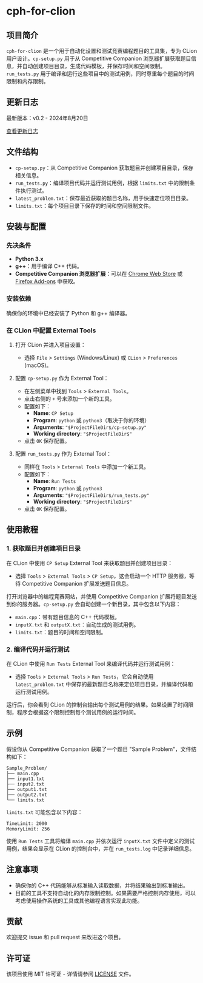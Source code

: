 # cph-for-clion

## 项目简介

`cph-for-clion` 是一个用于自动化设置和测试竞赛编程题目的工具集，专为 CLion 用户设计。`cp-setup.py` 用于从 Competitive Companion 浏览器扩展获取题目信息，并自动创建项目目录，生成代码模板，并保存时间和空间限制。`run_tests.py` 用于编译和运行这些项目中的测试用例，同时尊重每个题目的时间限制和内存限制。

## 更新日志

最新版本：v0.2 - 2024年8月20日

[查看更新日志](https://blog.yangtb2024.me/archives/27)

## 文件结构

- `cp-setup.py`：从 Competitive Companion 获取题目并创建项目目录，保存相关信息。
- `run_tests.py`：编译项目代码并运行测试用例，根据 `limits.txt` 中的限制条件执行测试。
- `latest_problem.txt`：保存最近获取的题目名称，用于快速定位项目目录。
- `limits.txt`：每个项目目录下保存的时间和空间限制文件。

## 安装与配置

### 先决条件

- **Python 3.x**
- **g++**：用于编译 C++ 代码。
- **Competitive Companion 浏览器扩展**：可以在 [Chrome Web Store](https://chrome.google.com/webstore/detail/competitive-companion/cjnmckjndlpiamhfimnnjmnckgghkjbl) 或 [Firefox Add-ons](https://addons.mozilla.org/en-US/firefox/addon/competitive-companion/) 中获取。

### 安装依赖

确保你的环境中已经安装了 Python 和 g++ 编译器。

### 在 CLion 中配置 External Tools

1. 打开 CLion 并进入项目设置：
   - 选择 `File` > `Settings` (Windows/Linux) 或 `CLion` > `Preferences` (macOS)。

2. 配置 `cp-setup.py` 作为 External Tool：
   - 在左侧菜单中找到 `Tools` > `External Tools`。
   - 点击右侧的 `+` 号来添加一个新的工具。
   - 配置如下：
     - **Name**: `CP Setup`
     - **Program**: `python` 或 `python3`（取决于你的环境）
     - **Arguments**: `"$ProjectFileDir$/cp-setup.py"`
     - **Working directory**: `"$ProjectFileDir$"`
   - 点击 `OK` 保存配置。

3. 配置 `run_tests.py` 作为 External Tool：
   - 同样在 `Tools` > `External Tools` 中添加一个新工具。
   - 配置如下：
     - **Name**: `Run Tests`
     - **Program**: `python` 或 `python3`
     - **Arguments**: `"$ProjectFileDir$/run_tests.py"`
     - **Working directory**: `"$ProjectFileDir$"`
   - 点击 `OK` 保存配置。

## 使用教程

### 1. 获取题目并创建项目目录

在 CLion 中使用 `CP Setup` External Tool 来获取题目并创建项目目录：

- 选择 `Tools` > `External Tools` > `CP Setup`，这会启动一个 HTTP 服务器，等待 Competitive Companion 扩展发送题目信息。

打开浏览器中的编程竞赛网站，并使用 Competitive Companion 扩展将题目发送到你的服务器。`cp-setup.py` 会自动创建一个新目录，其中包含以下内容：

- `main.cpp`：带有题目信息的 C++ 代码模板。
- `inputX.txt` 和 `outputX.txt`：自动生成的测试用例。
- `limits.txt`：题目的时间和空间限制。

### 2. 编译代码并运行测试

在 CLion 中使用 `Run Tests` External Tool 来编译代码并运行测试用例：

- 选择 `Tools` > `External Tools` > `Run Tests`，它会自动使用 `latest_problem.txt` 中保存的最新题目名称来定位项目目录，并编译代码和运行测试用例。

运行后，你会看到 CLion 的控制台输出每个测试用例的结果。如果设置了时间限制，程序会根据这个限制控制每个测试用例的运行时间。

## 示例

假设你从 Competitive Companion 获取了一个题目 "Sample Problem"，文件结构如下：

```
Sample_Problem/
├── main.cpp
├── input1.txt
├── input2.txt
├── output1.txt
├── output2.txt
└── limits.txt
```

`limits.txt` 可能包含以下内容：

```
TimeLimit: 2000
MemoryLimit: 256
```

使用 `Run Tests` 工具将编译 `main.cpp` 并依次运行 `inputX.txt` 文件中定义的测试用例，结果会显示在 CLion 的控制台中，并在 `run_tests.log` 中记录详细信息。

## 注意事项

- 确保你的 C++ 代码能够从标准输入读取数据，并将结果输出到标准输出。
- 目前的工具不支持自动化的内存限制控制。如果需要严格控制内存使用，可以考虑使用操作系统的工具或其他编程语言实现此功能。

## 贡献

欢迎提交 issue 和 pull request 来改进这个项目。

## 许可证

该项目使用 MIT 许可证 - 详情请参阅 [LICENSE](LICENSE) 文件。

